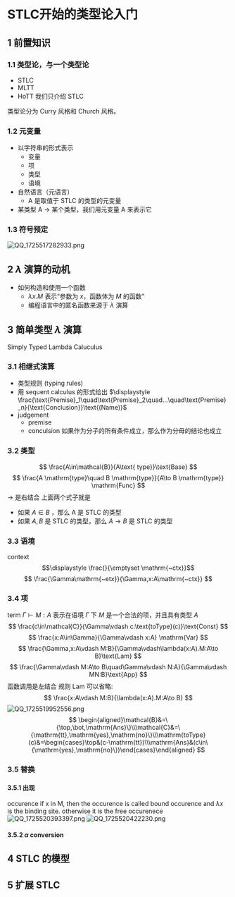 # STLC开始的类型论入门
## 1 前置知识
### 1.1 类型论，与一个类型论
- STLC
- MLTT
- HoTT
我们只介绍 STLC

类型论分为 Curry 风格和 Church 风格。
### 1.2 元变量
- 以字符串的形式表示
	- 变量
	- 项
	- 类型
	- 语境
- 自然语言（元语言）
	- A 是取值于 STLC 的类型的元变量
- 某类型 A -> 某个类型，我们用元变量 A 来表示它
### 1.3 符号预定
![QQ_1725517282933.png](https://cdn.jsdelivr.net/gh/WncFht/picture/202409051421634.png)
## 2 $\displaystyle \lambda$ 演算的动机
- 如何构造和使用一个函数
	- $\displaystyle \lambda x.M$ 表示“参数为 $\displaystyle x$，函数体为 $\displaystyle M$ 的函数”
	- 编程语言中的匿名函数来源于 $\displaystyle \lambda$ 演算
## 3 简单类型 $\displaystyle \lambda$ 演算
Simply Typed Lambda Caluculus
### 3.1 相继式演算
- 类型规则 (typing rules)
- 用 sequent calculus 的形式给出
$\displaystyle \frac{\text{Premise}_1\quad\text{Premise}_2\quad...\quad\text{Premise}_n}{\text{Conclusion}}\text{(Name)}$
- judgement
	- premise
	- conculsion
如果作为分子的所有条件成立，那么作为分母的结论也成立
### 3.2 类型
$$
\frac{A\in\mathcal{B}}{A\text{ type}}\text{Base}
$$
$$
\frac{A \mathrm{type}\quad B \mathrm{type}}{A\to B \mathrm{type}} \mathrm{Func}
$$
$\displaystyle \to$ 是右结合
上面两个式子就是
- 如果 $\displaystyle A \in B$ ，那么 A 是 STLC 的类型
- 如果 $\displaystyle A,B$ 是 STLC 的类型，那么 $\displaystyle A  \to B$ 是 STLC 的类型
### 3.3 语境
context
$$\displaystyle \frac{}{\emptyset \mathrm{~ctx}}$$
$$
\frac{\Gamma\mathrm{~etx}}{\Gamma,x:A\mathrm{~ctx}}
$$
### 3.4 项
term
$\displaystyle \Gamma\vdash M:A$ 表示在语境 $\displaystyle \Gamma$ 下 $\displaystyle M$ 是一个合法的项，并且具有类型 $\displaystyle A$
$$
\frac{c\in\mathcal{C}}{\Gamma\vdash c:\text{toType}(c)}\text{Const}
$$
$$
\frac{x:A\in\Gamma}{\Gamma\vdash x:A} \mathrm{Var}
$$
$$
\frac{\Gamma,x:A\vdash M:B}{\Gamma\vdash\lambda(x:A).M:A\to B}\text{Lam}
$$
$$
\frac{\Gamma\vdash M:A\to B\quad\Gamma\vdash N:A}{\Gamma\vdash MN:B}\text{App}
$$
函数调用是左结合
规则 Lam 可以省略:
$$
\frac{x:A\vdash M:B}{\lambda(x:A).M:A\to B}
$$
![QQ_1725519952556.png](https://cdn.jsdelivr.net/gh/WncFht/picture/202409051505821.png)
$$
\begin{aligned}\mathcal{B}&=\{\top,\bot,\mathrm{Ans}\}\\\mathcal{C}&=\{\mathrm{tt},\mathrm{yes},\mathrm{no}\}\\\mathrm{toType}(c)&=\begin{cases}\top&(c-\mathrm{tt})\\\mathrm{Ans}&(c\in\{\mathrm{yes},\mathrm{no}\})\end{cases}\end{aligned}
$$
### 3.5 替换
#### 3.5.1 出现
occurence
if x in M, then the occurence is called bound occurence
and $\displaystyle \lambda x$ is the binding site.
otherwise it is the free occurenece
![QQ_1725520393397.png](https://cdn.jsdelivr.net/gh/WncFht/picture/202409051513473.png)
![QQ_1725520422230.png](https://cdn.jsdelivr.net/gh/WncFht/picture/202409051513141.png)
#### 3.5.2 $\displaystyle \alpha$ conversion





## 4 STLC 的模型
## 5 扩展 STLC
